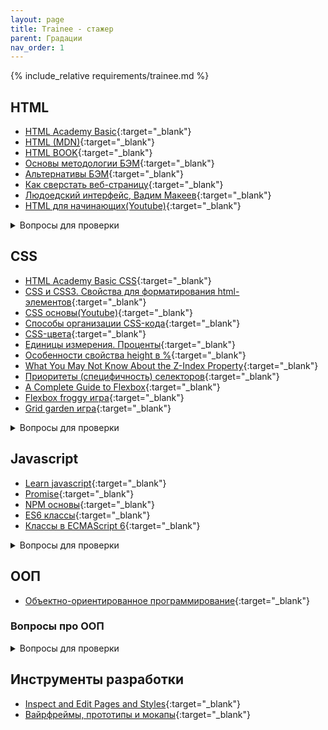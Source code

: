 ```yaml
---
layout: page
title: Trainee - стажер
parent: Градации
nav_order: 1
---
```


{% include_relative requirements/trainee.md %}

## HTML
 
  * [HTML Academy Basic](https://htmlacademy.ru/courses/basic-html){:target="_blank"}
  * [HTML (MDN)](https://developer.mozilla.org/ru/docs/Web/HTML){:target="_blank"}
  * [HTML BOOK](https://html5book.ru/html-html5/){:target="_blank"}
  * [Основы методологии БЭМ](https://ru.bem.info/methodology/quick-start/){:target="_blank"}
  * [Альтернативы БЭМ](https://habr.com/ru/post/256109/){:target="_blank"}
  * [Как сверстать веб-страницу](https://habr.com/ru/post/202408/){:target="_blank"}
  * [Людоедский интерфейс, Вадим Макеев](https://www.youtube.com/watch?v=ssJsjGZE2sc){:target="_blank"}
  * [HTML для начинающих(Youtube)](https://www.youtube.com/playlist?list=PLY4rE9dstrJyeZlPWoKJr1xKVVnG4w-Hc){:target="_blank"}
  
<details><summary markdown='span'>Вопросы для проверки</summary>

  - [ ] Структура HTML-документа, основные теги и атрибуты
  - [ ] Для чего нужен `doctype`?
  - [ ] Как следует оформлять страницу, содержимое которой может быть на разных языках?
  - [ ] На что необходимо обратить внимание при разработке мультиязычных сайтов?
  - [ ] Какие есть отличия у тегов `div`, `p`, `span`, `a`?
  - [ ] Для чего отлично подойдут `data-` атрибуты, когда они полезны?
  - [ ] Представьте HTML5 как открытую веб-платформу. Из каких блоков состоит HTML5?
  - [ ] Объясните разницу между `cookie`, `sessionStorage` и `localStorage`.
  - [ ] Объясните разницу между `<script>`, `<script async>` и `<script defer>`.
  - [ ] Почему хорошей практикой считается располагать `<link>` для подключения CSS между `<head></head>`, а `<script>` для подключения JS ставить перед `</body>`? Знаете ли вы исключения?
  - [ ] Что такое прогрессивный рендеринг?
  - [ ] Что такое кроссбраузерная, адаптивная и семантическая верстка?
  - [ ] Работа с текстом, элементы (например, `b`, `i`, `strong`, `em`)?
  - [ ] Работа с таблицами в html?
      - `border-spacing`, `border-collapse`
      - `colspan`, `rowspan`
      - `table-layout`
      - `caption`
  - [ ] Как работает тег `<label>`?
  - [ ] Зачем нужны метатеги?
  - [ ] Что такое БЭМ?
    - [ ] Что такое блок?
    - [ ] Может ли блок содержать другие блоки?
    - [ ] Почему не стоит задавать внешнюю геометрию блокам?
    - [ ] Что такое элемент?
    - [ ] Может ли элемент содержать другие элементы?
    - [ ] Может ли элемент содержать блоки (блок, к которому он относится, или другие блоки)?
    - [ ] Можно ли создавать элемент элемента?
    - [ ] Может ли элемент использоваться вне блока?
    - [ ] Может ли существовать блок без элементов?
    - [ ] Что такое Модификатор?
    - [ ] Когда следует использовать булевый модификатор, а когда модификатор ключ-значение?     
    - [ ] Почему в CSS по БЭМ не рекомендуется использовать селекторы по id и по тегам?
      
</details>

## CSS 

  * [HTML Academy Basic CSS](https://htmlacademy.ru/courses/basic-css){:target="_blank"}
  * [CSS и CSS3. Свойства для форматирования html-элементов](https://html5book.ru/css-css3/){:target="_blank"}
  * [CSS основы(Youtube)](https://www.youtube.com/playlist?list=PL026CCEB5125879C2){:target="_blank"}
  * [Способы организации CSS-кода](https://habr.com/ru/post/256109/){:target="_blank"}
  * [CSS-цвета](https://html5book.ru/css-colors/){:target="_blank"}
  * [Единицы измерения. Проценты](https://learn.javascript.ru/css-units#protsenty/){:target="_blank"}
  * [Особенности свойства height в %](https://learn.javascript.ru/height-percent/){:target="_blank"}
  * [What You May Not Know About the Z-Index Property](https://webdesign.tutsplus.com/articles/what-you-may-not-know-about-the-z-index-property--webdesign-16892){:target="_blank"}
  * [Приоритеты (специфичность) селекторов](https://habr.com/ru/post/137588/){:target="_blank"}
  * [A Complete Guide to Flexbox](https://css-tricks.com/snippets/css/a-guide-to-flexbox/){:target="_blank"}
  * [Flexbox froggy игра](http://flexboxfroggy.com/){:target="_blank"}
  * [Grid garden игра](https://cssgridgarden.com/){:target="_blank"}

<details><summary markdown='span'>Вопросы для проверки</summary>

  - [ ] Как подключить CSS к HTML документу?
  - [ ] Что такое специфичность CSS селекторов и как она работает?
  - [ ] В чем разница между "сбросом" и "нормализацией" CSS? Что бы вы выбрали и почему?
  - [ ] Объясните, что такое плавающие элементы (floats) и как они работают.
  - [ ] Объясните, что такое z-index и как формируется контекст наложения.
  - [ ] Объясните, что такое блочный контекст форматирования и как он работает.
  - [ ] Какие вы знаете методы запрета обтекания (clearing) и в каких случаях они применяются?
  - [ ] Как вы решаете стилевые проблемы, связанные с особенностями браузеров?
  - [ ] Как вы обеспечиваете отображение страниц в браузерах с ограниченными возможностями? Какие приёмы/процессы вы при этом используете?
  - [ ] Какими способами можно визуально скрыть элемент (оставив его доступным только для скринридера)?
  - [ ] Использовали ли вы систему сеток, и если да, то какую вы предпочитаете?
  - [ ] Приходилось ли Вам использовать или реализовывать медиа-запросы или вёрстку под мобильные устройства?
  - [ ] Вы знакомы со стилизацией SVG?
  - [ ] Можете ли вы привести пример свойства `@media`, отличного от `screen`?
  - [ ] На что нужно обратить внимание при написании эффективного CSS?
  - [ ] Какие преимущества/недостатки в использовании CSS препроцессоров?
  - [ ] Как вы реализуете макет, который использует нестандартные шрифты?
  - [ ] Объясните, как браузер определяет, на какие элементы накладывать CSS стили?
  - [ ] Объясните, что такое псевдоэлементы и для чего они нужны.
  - [ ] Объясните своими словами, что такое блочная модель.
  - [ ] Что делает ```* { box-sizing: border-box; }```? В чем его преимущества?
  - [ ] Какие значения бывают у свойства `display`? В чём их особенность?
  - [ ] В чем разница между строчным и блочно-строчным элементом?
  - [ ] В чем разница между относительным, фиксированным, абсолютным и статически позиционированным элементом?
  - [ ] Какими CSS фреймворками вы пользовались? Что бы вы хотели в них изменить/улучшить?
  - [ ] Пользовались ли вы Flexbox или Grid?
  - [ ] Можете ли вы объяснить разницу между responsive сайтом и mobile-first?
  - [ ] В каком случае вы предпочтёте использовать `translate()` вместо абсолютного позиционирования и наоборот? И почему? 
  - [ ] Какие стили отвечают за работу с текстом(тип шрифта, цвет, размер, жирность)
  - [ ] Расскажите про размеры, отступы, позиционирование элементов.
  - [ ] Способы выравнивания по горизонтали и вертикали.
  - [ ] Что такое псевдоэлементы?
  - [ ] Что делает свойство `margin`? Какие есть особенности у отрицательных значений? Что такое margin collapsing?
  - [ ] Что делает свойство `vertical-align`? Какие у него есть значения?
  - [ ] Что такое `padding`?
  - [ ] Что такое `box-sizing`?
  - [ ] Что делает свойство `float`? Почему родитель элемента с `float` может схлопываться?
  - [ ] Что такое flexbox?
    - [ ] Что такое flex-container и flex-items?
    - [ ] Как выравнивать элементы с помощью flexbox?
  - [ ] Что такое `media-queries`?  

</details>
        
## Javascript
  * [Learn javascript](https://learn.javascript.ru/){:target="_blank"}
  * [Promise](https://habr.com/ru/company/ruvds/blog/427405/){:target="_blank"}
  * [NPM основы](https://www.youtube.com/watch?v=2e0hbjtUT-4){:target="_blank"}
  * [ES6 классы](http://jsraccoon.ru/es6-classes){:target="_blank"}
  * [Классы в ECMAScript 6](https://frontender.info/es6-classes-final/){:target="_blank"}

<details><summary markdown='span'>Вопросы для проверки</summary>

  - [ ] Что такое консоль разработчика?
  - [ ] Какие типы данных в JavaScript?
  - [ ] Как работают базовые операторы сравнения, условные операторы
  - [ ] Какие виды циклов вы знаете?
  - [ ] Что функция?
  - [ ] В чем главное отличия стрелочной функции от обычной?
  - [ ] Расскажите как устроена сборка мусора?
  - [ ] Что такое примитивы?
  - [ ] Что такое AJAX и как он работает?
  - [ ] Что такое JSON?
  - [ ] Как реализовано наследование в JS?
  - [ ] Что такое прототип? Как его создать?
  - [ ] Что такое сериализация? А десериализация
  - [ ] Сколько параметров можно передать функции?
  - [ ] Для чего используются webpack?
  - [ ] Как логировать JS ошибки с клиента
  - [ ] Замыкания в JS?
  - [ ] Разница между операторами `==` и `===`
  - [ ] Напишите регулярное выражение для проверки строк соответствующих формату даты dd.mm.yyyy
  - [ ] Что такое promise?
  - [ ] Расскажите, как работает функция this в JavaScript.
  - [ ] Какое различие между состояниями переменных: null, undefined и undeclared?
  - [ ] Где чаще всего используются анонимные функции?
  - [ ] Что такое «use strict»;? В чем преимущества и недостатки использования данного выражения?
  - [ ] Чем отличается let от var?

</details>  

## ООП

  * [Объектно-ориентированное программирование](https://ru.wikipedia.org/wiki/%D0%9E%D0%B1%D1%8A%D0%B5%D0%BA%D1%82%D0%BD%D0%BE-%D0%BE%D1%80%D0%B8%D0%B5%D0%BD%D1%82%D0%B8%D1%80%D0%BE%D0%B2%D0%B0%D0%BD%D0%BD%D0%BE%D0%B5_%D0%BF%D1%80%D0%BE%D0%B3%D1%80%D0%B0%D0%BC%D0%BC%D0%B8%D1%80%D0%BE%D0%B2%D0%B0%D0%BD%D0%B8%D0%B5){:target="_blank"}
  
### Вопросы про ООП

<details><summary markdown='span'>Вопросы для проверки</summary>

  - [ ] Что такое класс? Что такое объект? В чем их разница?
  - [ ] Что такое область видимости переменной?
  - [ ] Что такое абстрактный класс?
  - [ ] Чем абстрактный класс отличается от интерфейса
  - [ ] Расскажите основные принципы в ООП.

</details>
 
## Инструменты разработки

  * [Inspect and Edit Pages and Styles](https://developers.google.com/web/tools/chrome-devtools/inspect-styles/?utm_source=dcc&utm_medium=redirect&utm_campaign=2016q3){:target="_blank"}
  * [Вайрфреймы, прототипы и мокапы](http://projectorat.ru/wireframes-prototypes-mockups/){:target="_blank"}

